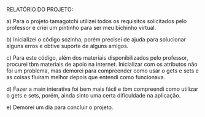 RELATÓRIO DO PROJETO:

a)	Para o projeto tamagotchi utilizei todos os requisitos solicitados pelo professor e criei um pintinho para ser meu bichinho virtual. 

b)	 Inicializei o código sozinha, porém precisei de ajuda para solucionar alguns erros e obtive suporte de alguns amigos.

c)	Para este código, além dos materiais disponibilizados pelo professor, procurei tbm materiais de apoio na internet. Inicializar com os atributos não foi um problema, mas demorei para compreender como usar o gets e sets e as coisas fluíram melhor depois que entendi como funcionava. 

d)	Fazer a main interativa foi bem mais fácil e tbm compreendi como utilizar o gets e sets, porém, ainda sinto uma certa dificuldade na aplicação.

e)	Demorei um dia para concluir o projeto.
